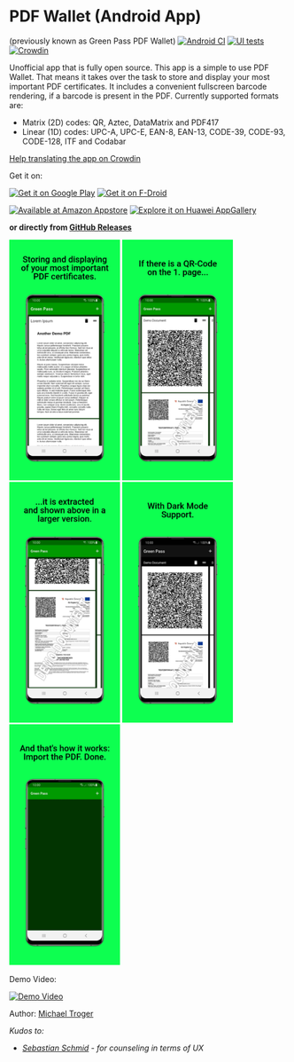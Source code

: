 # PDF Wallet (Android App)
(previously known as Green Pass PDF Wallet)
[![Android CI](https://github.com/michaeltroger/greenpass-android/actions/workflows/android.yml/badge.svg)](https://github.com/michaeltroger/greenpass-android/actions/workflows/android.yml) [![UI tests](https://github.com/michaeltroger/greenpass-android/actions/workflows/ui_tests.yml/badge.svg)](https://github.com/michaeltroger/greenpass-android/actions/workflows/ui_tests.yml) [![Crowdin](https://badges.crowdin.net/green-pass/localized.svg)](https://crowdin.com/project/green-pass)

Unofficial app that is fully open source. This app is a simple to use PDF Wallet.
That means it takes over the task to store and display your most important PDF certificates.
It includes a convenient fullscreen barcode rendering, if a barcode is present in the PDF.
Currently supported formats are:
- Matrix (2D) codes: QR, Aztec, DataMatrix and PDF417
- Linear (1D) codes: UPC-A, UPC-E, EAN-8, EAN-13, CODE-39, CODE-93, CODE-128, ITF and Codabar

[Help translating the app on Crowdin](https://crwd.in/green-pass)

Get it on:

[<img src="https://play.google.com/intl/en_us/badges/static/images/badges/en_badge_web_generic.png"
    alt="Get it on Google Play"
    height="80">](https://play.google.com/store/apps/details?id=com.michaeltroger.gruenerpass&pcampaignid=pcampaignidMKT-Other-global-all-co-prtnr-py-PartBadge-Mar2515-1)
[<img src="https://fdroid.gitlab.io/artwork/badge/get-it-on.png"
    alt="Get it on F-Droid"
    height="80">](https://f-droid.org/packages/com.michaeltroger.gruenerpass)

[<img src="https://images-na.ssl-images-amazon.com/images/G/01/mobile-apps/devportal2/res/images/amazon-appstore-badge-english-black.png"
    alt="Available at Amazon Appstore" height="55">](http://www.amazon.com/gp/mas/dl/android?p=com.michaeltroger.gruenerpass)
[<img src="https://developer.huawei.com/consumer/cn/service/josp/csp/activity/img/Badge-Black.9d53c6f4.png"
    alt="Explore it on Huawei AppGallery" height="55">](https://appgallery.huawei.com/app/C108212859)
    
__or directly from [GitHub Releases](https://github.com/michaeltroger/greenpass-android/releases)__

<img src="/fastlane/metadata/android/en-US/images/phoneScreenshots/1_en-US.jpeg" width="200"> <img src="/fastlane/metadata/android/en-US/images/phoneScreenshots/2_en-US.jpeg" width="200"> <img src="/fastlane/metadata/android/en-US/images/phoneScreenshots/3_en-US.jpeg" width="200"> <img src="/fastlane/metadata/android/en-US/images/phoneScreenshots/4_en-US.jpeg" width="200"> <img src="/fastlane/metadata/android/en-US/images/phoneScreenshots/5_en-US.jpeg" width="200">

Demo Video:

[![Demo Video](http://img.youtube.com/vi/I9XmFXCobDE/0.jpg)](http://www.youtube.com/watch?v=I9XmFXCobDE "Video Title")

Author:
[Michael Troger](https://michaeltroger.com)

*Kudos to:*
- *[Sebastian Schmid](https://github.com/da5ebi) - for counseling in terms of UX*
